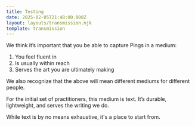 ```yaml
---
title: Testing
date: 2025-02-05T21:48:00.000Z
layout: layouts/transmission.njk
template: transmission
---
```

We think it’s important that you be able to capture Pings in a medium:

1. You feel fluent in
2. Is usually within reach
3. Serves the art you are ultimately making

We also recognize that the above will mean different mediums for different people.

For the initial set of practitioners, this medium is text. It’s durable, lightweight, and serves the writing we do.

While text is by no means exhaustive, it's a place to start from.
